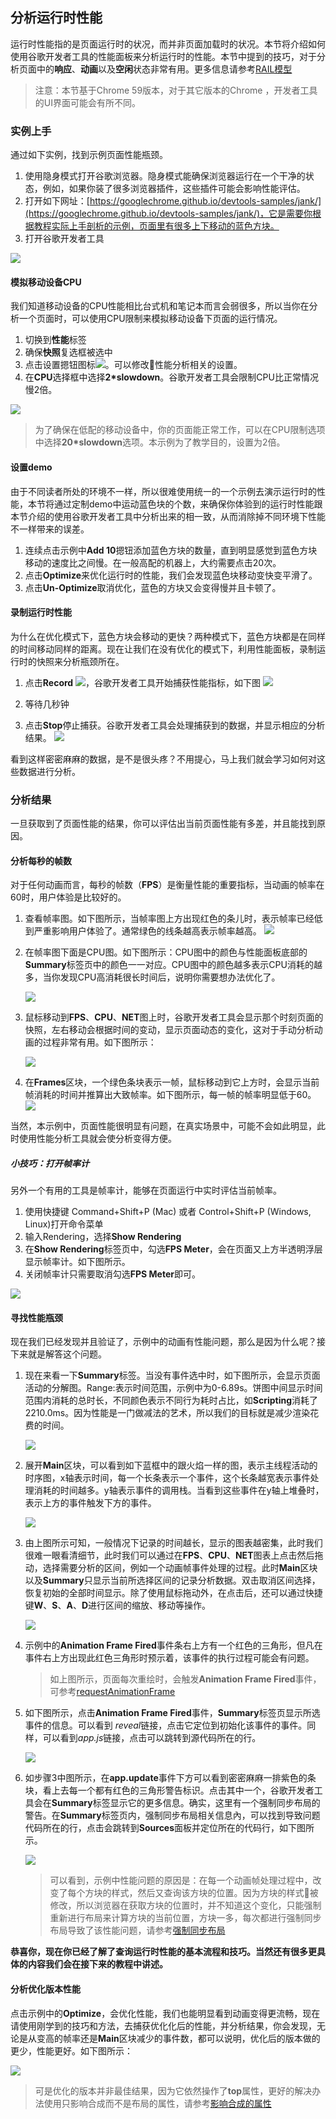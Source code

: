 <!-- toc -->
## 分析运行时性能

运行时性能指的是页面运行时的状况，而并非页面加载时的状况。本节将介绍如何使用谷歌开发者工具的性能面板来分析运行时的性能。本节中提到的技巧，对于分析页面中的**响应**、**动画**以及**空闲**状态非常有用。更多信息请参考[RAIL模型](https://developers.google.com/web/fundamentals/performance/rail)

> 注意：本节基于Chrome 59版本，对于其它版本的Chrome ，开发者工具的UI界面可能会有所不同。

### 实例上手

通过如下实例，找到示例页面性能瓶颈。

1. 使用隐身模式打开谷歌浏览器。隐身模式能确保浏览器运行在一个干净的状态，例如，如果你装了很多浏览器插件，这些插件可能会影响性能评估。
2. 打开如下网址：[https://googlechrome.github.io/devtools-samples/jank/](https://googlechrome.github.io/devtools-samples/jank/)，它是需要你根据教程实际上手剖析的示例，页面里有很多上下移动的蓝色方块。
3. 打开谷歌开发者工具

![](/assets/performance/get-started.png)

#### 模拟移动设备CPU

我们知道移动设备的CPU性能相比台式机和笔记本而言会弱很多，所以当你在分析一个页面时，可以使用CPU限制来模拟移动设备下页面的运行情况。

1. 切换到**性能**标签
2. 确保**快照**复选框被选中
3. 点击设置摁钮图标![](/assets/performance/capture-settings.png)。可以修改性能分析相关的设置。
4. 在**CPU**选择框中选择**2*slowdown**。谷歌开发者工具会限制CPU比正常情况慢2倍。

![](/assets/performance/throttling.png)

> 为了确保在低配的移动设备中，你的页面能正常工作，可以在CPU限制选项中选择**20*slowdown**选项。本示例为了教学目的，设置为2倍。

#### 设置demo

由于不同读者所处的环境不一样，所以很难使用统一的一个示例去演示运行时的性能，本节将通过定制demo中运动蓝色块的个数，来确保你体验到的运行时性能跟本节介绍的使用谷歌开发者工具中分析出来的相一致，从而消除掉不同环境下性能不一样带来的误差。

1. 连续点击示例中**Add 10**摁钮添加蓝色方块的数量，直到明显感觉到蓝色方块移动的速度比之间慢。在一般高配的机器上，大约需要点击20次。
2. 点击**Optimize**来优化运行时的性能，我们会发现蓝色块移动变快变平滑了。
3. 点击**Un-Optimize**取消优化，蓝色的方块又会变得慢并且卡顿了。

#### 录制运行时性能

为什么在优化模式下，蓝色方块会移动的更快？两种模式下，蓝色方块都是在同样的时间移动同样的距离。现在让我们在没有优化的模式下，利用性能面板，录制运行时的快照来分析瓶颈所在。

1. 点击**Record** ![](/assets/performance/record.png)，谷歌开发者工具开始捕获性能指标，如下图
    ![](/assets/performance/profiling.png)

2. 等待几秒钟

3. 点击**Stop**停止捕获。谷歌开发者工具会处理捕获到的数据，并显示相应的分析结果。
    ![](/assets/performance/results.png)

看到这样密密麻麻的数据，是不是很头疼？不用提心，马上我们就会学习如何对这些数据进行分析。

### 分析结果

一旦获取到了页面性能的结果，你可以评估出当前页面性能有多差，并且能找到原因。

#### 分析每秒的帧数

对于任何动画而言，每秒的帧数（**FPS**）是衡量性能的重要指标，当动画的帧率在60时，用户体验是比较好的。

1. 查看帧率图。如下图所示，当帧率图上方出现红色的条儿时，表示帧率已经低到严重影响用户体验了。通常绿色的线条越高表示帧率越高。
    ![](/assets/performance/fps-chart.png)
    
2. 在帧率图下面是CPU图。如下图所示：CPU图中的颜色与性能面板底部的**Summary**标签页中的颜色一一对应。CPU图中的颜色越多表示CPU消耗的越多，当你发现CPU高消耗很长时间后，说明你需要想办法优化了。

    ![](/assets/performance/cpu-summary.png)
3. 鼠标移动到**FPS**、**CPU**、**NET**图上时，谷歌开发者工具会显示那个时刻页面的快照，左右移动会根据时间的变动，显示页面动态的变化，这对于手动分析动画的过程非常有用。如下图所示：

    ![](/assets/performance/screenshot.png)
    
4. 在**Frames**区块，一个绿色条块表示一帧，鼠标移动到它上方时，会显示当前帧消耗的时间并推算出大致帧率。如下图所示，每一帧的帧率明显低于60。
    ![](/assets/performance/frame.png)

当然，本示例中，页面性能很明显有问题，在真实场景中，可能不会如此明显，此时使用性能分析工具就会使分析变得方便。

##### 小技巧：打开帧率计

另外一个有用的工具是帧率计，能够在页面运行中实时评估当前帧率。
1. 使用快捷键 Command+Shift+P (Mac) 或者 Control+Shift+P (Windows, Linux)打开命令菜单
2. 输入Rendering，选择**Show Rendering**
3. 在**Show Rendering**标签页中，勾选**FPS Meter**，会在页面又上方半透明浮层显示帧率计。如下图所示。
4. 关闭帧率计只需要取消勾选**FPS Meter**即可。

![](/assets/performance/fps-meter.png)

#### 寻找性能瓶颈

现在我们已经发现并且验证了，示例中的动画有性能问题，那么是因为什么呢？接下来就是解答这个问题。

1. 现在来看一下**Summary**标签。当没有事件选中时，如下图所示，会显示页面活动的分解图。Range:表示时间范围，示例中为0-6.89s。饼图中间显示时间范围内消耗的总时长，不同颜色表示不同行为耗时占比，如**Scripting**消耗了2210.0ms。因为性能是一门做减法的艺术，所以我们的目标就是减少渲染花费的时间。

    ![](/assets/performance/summary.png)

2. 展开**Main**区块，可以看到如下蓝框中的跟火焰一样的图，表示主线程活动的时序图，x轴表示时间，每一个长条表示一个事件，这个长条越宽表示事件处理消耗的时间越多。y轴表示事件的调用栈。当看到这些事件在y轴上堆叠时，表示上方的事件触发下方的事件。

    ![](/assets/performance/main.png)
    
3. 由上图所示可知，一般情况下记录的时间越长，显示的图表越密集，此时我们很难一眼看清细节，此时我们可以通过在**FPS**、**CPU**、**NET**图表上点击然后拖动，选择需要分析的区间，例如一个动画帧事件处理的过程。此时**Main**区块以及**Summary**只显示当前所选择区间的记录分析数据。双击取消区间选择，恢复初始的全部时间显示。除了使用鼠标拖动外，在点击后，还可以通过快捷键**W**、**S**、**A**、**D**进行区间的缩放、移动等操作。

    ![](/assets/performance/zoomed.png)
    
4. 示例中的**Animation Frame Fired**事件条右上方有一个红色的三角形，但凡在事件右上方出现此红色三角形时预示着，该事件的执行过程可能会有问题。

    > 如上图所示，页面每次重绘时，会触发**Animation Frame Fired**事件，可参考[requestAnimationFrame](http://javascript.ruanyifeng.com/htmlapi/requestanimationframe.html)

5. 如下图所示，点击**Animation Frame Fired**事件，**Summary**标签页显示所选事件的信息。可以看到 *reveal*链接，点击它定位到初始化该事件的事件。同样，可以看到*app.js*链接，点击可以跳转到源代码所在的行。

    ![](/assets/performance/animation-frame-fired.png)
    
6. 如步骤3中图所示，在**app.update**事件下方可以看到密密麻麻一排紫色的条块，看上去每一个都有红色的三角形警告标识。点击其中一个，谷歌开发者工具会在**Summary**标签显示它的更多信息。确实，这里有一个强制同步布局的警告。在**Summary**标签页内，强制同步布局相关信息內，可以找到导致问题代码所在的行，点击会跳转到**Sources**面板并定位所在的代码行，如下图所示。

    ![](/assets/performance/forced-layout-src.png)
    > 可以看到，示例中性能问题的原因是：在每一个动画帧处理过程中，改变了每个方块的样式，然后又查询该方块的位置。因为方块的样式被修改，所以浏览器在获取方块的位置时，并不知道这个变化，只能强制重新进行布局来计算方块的当前位置，方块一多，每次都进行强制同步布局导致了该性能问题，请参考[强制同步布局](https://developers.google.cn/web/fundamentals/performance/rendering/avoid-large-complex-layouts-and-layout-thrashing#avoid_forced_synchronous_layouts)

**恭喜你，现在你已经了解了查询运行时性能的基本流程和技巧。当然还有很多更具体的内容我们会在接下来的教程中讲述。**


#### 分析优化版本性能

点击示例中的**Optimize**，会优化性能，我们也能明显看到动画变得更流畅，现在请使用刚学到的技巧和方法，去捕获优化化后的性能，并分析结果，你会发现，无论是从变高的帧率还是**Main**区块减少的事件数，都可以说明，优化后的版本做的更少，性能更好。如下图所示：

![](/assets/performance/optimize_version.png)

> 可是优化的版本并非最佳结果，因为它依然操作了**top**属性，更好的解决办法使用只影响合成而不是布局的属性，请参考[影响合成的属性](https://developers.google.cn/web/fundamentals/performance/rendering/stick-to-compositor-only-properties-and-manage-layer-count#use_transform_and_opacity_changes_for_animations)

